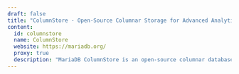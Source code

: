 ```yaml
---
draft: false
title: "ColumnStore - Open-Source Columnar Storage for Advanced Analytics"
content:
  id: columnstore
  name: ColumnStore
  website: https://mariadb.org/
  proxy: true
  description: "MariaDB ColumnStore is an open-source columnar database designed for modern analytics, offering advanced SQL, columnar storage, and seamless MySQL compatibility."
---
```

